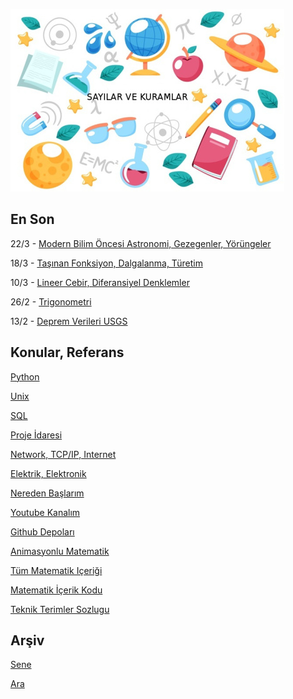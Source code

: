 
![](sk.jpg)

## En Son

22/3 - [Modern Bilim Öncesi Astronomi, Gezegenler, Yörüngeler](https://burakbayramli.github.io/dersblog/phy/phy_077_anc/modern_bilim_oncesi_bilimsel_astronomik_buluslar_gezegenler_yorungeler.html)

18/3 - [Taşınan Fonksiyon, Dalgalanma, Türetim](https://burakbayramli.github.io/dersblog/phy/phy_005_basics_07/isi_ve_dalga_denklemleri.html)

10/3 - [Lineer Cebir, Diferansiyel Denklemler](https://burakbayramli.github.io/dersblog/linear/linear_23/ders_23.html#alt1)

26/2 - [Trigonometri](https://burakbayramli.github.io/dersblog/ode/ode_mattuck_98_app/ekler.html#trig)

13/2 - [Deprem Verileri USGS](https://burakbayramli.github.io/dersblog/sk/2011/03/usgs-deprem-verileri.html)

## Konular, Referans

[Python](2016/01/python-dil-ogrenimi.md)

[Unix](2020/07/unix.md)

[SQL](2012/03/sql.md)

[Proje İdaresi](2020/07/proje-idaresi.md)

[Network, TCP/IP, Internet](2000/10/network.md)

[Elektrik, Elektronik](2020/08/elektronik.md)

[Nereden Başlarım](2019/01/nereden.md)

[Youtube Kanalım](https://www.youtube.com/channel/UCMAUsgUq5ODy8kMnJlUBUdQ)

[Github Depoları](https://github.com/burakbayramli)

[Animasyonlu Matematik](https://www.youtube.com/channel/UCx64ou5qw0Q9LLkwE8xSNEg)

[Tüm Matematik Içeriği](https://burakbayramli.github.io/dersblog/)

[Matematik İçerik Kodu](https://github.com/burakbayramli/classnotes)

[Teknik Terimler Sozlugu](https://burakbayramli.github.io/dersblog/algs/dict/teknik_terimler_sozlugu.html)

## Arşiv

[Sene](year.md)

[Ara](ara.html)



